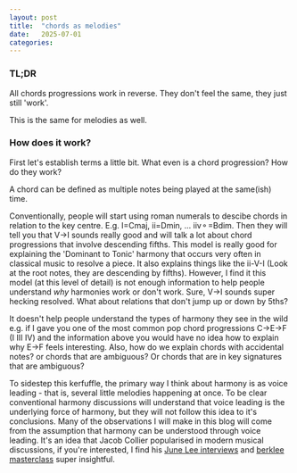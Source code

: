 ```yaml
---
layout: post
title:  "chords as melodies"
date:   2025-07-01
categories: 
---
```


### TL;DR

All chords progressions work in reverse. They don't feel the same, they just still 'work'. 
    
This is the same for melodies as well.

### How does it work?

First let's establish terms a little bit. What even is a chord progression? How do they work?

A chord can be defined as multiple notes being played at the same(ish) time.

Conventionally, people will start using roman numerals to descibe chords in relation to the key centre. E.g. I=Cmaj, ii=Dmin, ... iiv⚬=Bdim. Then they will tell you that V->I sounds really good and will talk a lot about chord progressions that involve descending fifths. This model is really good for explaining the 'Dominant to Tonic' harmony that occurs very often in classical music to resolve a piece. It also explains things like the ii-V-I (Look at the root notes, they are descending by fifths). However, I find it this model (at this level of detail) is not enough information to help people understand *why* harmonies work or don't work. Sure, V->I sounds super hecking resolved. What about relations that don't jump up or down by 5ths? 

It doesn't help people understand the types of harmony they see in the wild e.g. if I gave you one of the most common pop chord progressions C->E->F (I III IV) and the information above you would have no idea how to explain why E->F feels interesting. Also, how do we explain chords with accidental notes? or chords that are ambiguous? Or chords that are in key signatures that are ambiguous?

To sidestep this kerfuffle, the primary way I think about harmony is as voice leading - that is, several little melodies happening at once. To be clear conventional harmony discussions will understand that voice leading is the underlying force of harmony, but they will not follow this idea to it's conclusions. Many of the observations I will make in this blog will come from the assumption that harmony can be understood through voice leading. It's an idea that Jacob Collier popularised in modern musical discussions, if you're interested, I find his [June Lee interviews](https://www.youtube.com/watch?v=DnBr070vcNE&list=PL-Jmv0F9REwjz17Fv7_Ck0W7jqZOirIdV&index=1) and [berklee masterclass](https://www.youtube.com/watch?v=RSPXgdeKLTs) super insightful.
